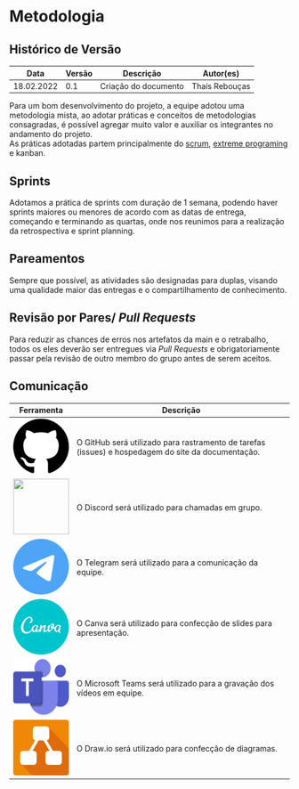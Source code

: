 # Metodologia

## Histórico de Versão

| Data         | Versão   | Descrição              | Autor(es)               |
|--------------|----------|------------------------|-------------------------|
|  18.02.2022  |   0.1    |  Criação do documento  |  Thaís Rebouças   |

Para um bom desenvolvimento do projeto, a equipe adotou uma metodologia mista, ao adotar práticas e conceitos de metodologias consagradas, é possível agregar muito valor e auxiliar os integrantes no andamento do projeto.</br>
As práticas adotadas partem principalmente do [scrum](https://www.scrum.org/), [extreme programing](http://www.extremeprogramming.org/) e kanban.

## Sprints

Adotamos a prática de sprints com duração de 1 semana, podendo haver sprints maiores ou menores de acordo com as datas de entrega, começando e terminando as quartas, onde nos reunimos para a realização da retrospectiva e sprint planning.

## Pareamentos

Sempre que possível, as atividades são designadas para duplas, visando uma qualidade maior das entregas e o compartilhamento de conhecimento.

## Revisão por Pares/  _Pull Requests_

Para reduzir as chances de erros nos artefatos da main e o retrabalho, todos os eles deverão ser entregues via _Pull Requests_ e obrigatoriamente passar pela revisão de outro membro do grupo antes de serem aceitos.

## Comunicação

|Ferramenta|Descrição|
|-|-|
|<img width="100" height="100" src="../../img/github.png" >|O GitHub será utilizado para rastramento de tarefas (issues) e hospedagem do site da documentação.|
|<img width="100" height="100" src="../../img/discord.png">|O Discord será utilizado para chamadas em grupo.|
|<img width="100" height="100" src="../../img/telegram.png">|O Telegram será utilizado para a comunicação da equipe.|
|<img width="100" height="100" src="../../img/canva.png">|O Canva será utilizado para confecção de slides para apresentação.|
|<img width="100" height="100" src="../../img/teams.png">|O Microsoft Teams será utilizado para a gravação dos vídeos em equipe.|
|<img width="100" height="100" src="../../img/drawio.png">|O Draw.io será utilizado para confecção de diagramas.|
